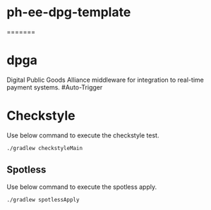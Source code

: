 # ph-ee-dpg-template
=======
# dpga
Digital Public Goods Alliance middleware for integration to real-time payment systems.
#Auto-Trigger

# Checkstyle
Use below command to execute the checkstyle test.
```shell
./gradlew checkstyleMain
```

## Spotless
Use below command to execute the spotless apply.
```shell
./gradlew spotlessApply
```
